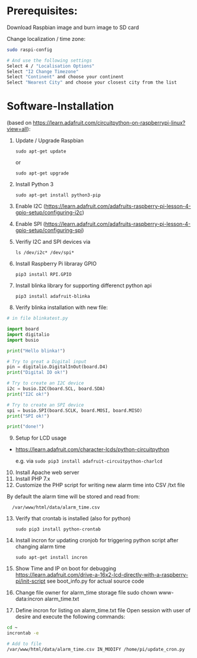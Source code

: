 # Prerequisites:
  Download Raspbian image and burn image to SD card
  
  Change localization / time zone:
  
  ```sh
  sudo raspi-config
  
  # And use the following settings 
  Select 4 / "Localisation Options" 
  Select "I2 Change Timezone"
  Select "Continent" and choose your continent
  Select "Nearest City" and choose your closest city from the list 
  ```

# Software-Installation 
(based on https://learn.adafruit.com/circuitpython-on-raspberrypi-linux?view=all):

1. Update / Upgrade Raspbian

    `sudo apt-get update`

    or

    `sudo apt-get upgrade`

2. Install Python 3

    `sudo apt-get install python3-pip`
  
3. Enable I2C 
(https://learn.adafruit.com/adafruits-raspberry-pi-lesson-4-gpio-setup/configuring-i2c)

4. Enable SPI (https://learn.adafruit.com/adafruits-raspberry-pi-lesson-4-gpio-setup/configuring-spi)

5. Verifiy I2C and SPI devices via

    `ls /dev/i2c* /dev/spi*`
  
6. Install Raspberry Pi libraray GPIO

    `pip3 install RPI.GPIO`
  
7. Install blinka library for supporting differenct python api 

    `pip3 install adafruit-blinka`
  
8. Verify blinka installation with new file:

```python   
# in file blinkatest.py

import board
import digitalio
import busio

print("Hello blinka!")

# Try to great a Digital input
pin = digitalio.DigitalInOut(board.D4)
print("Digital IO ok!")

# Try to create an I2C device
i2c = busio.I2C(board.SCL, board.SDA)
print("I2C ok!")

# Try to create an SPI device
spi = busio.SPI(board.SCLK, board.MOSI, board.MISO)
print("SPI ok!")

print("done!")
```

9. Setup for LCD usage
- https://learn.adafruit.com/character-lcds/python-circuitpython

  e.g. via `sudo pip3 install adafruit-circuitpython-charlcd`

10. Install Apache web server
11. Install PHP 7.x
12. Customize the PHP script for writing new alarm time into CSV /txt file

  By default the alarm time will be stored and read from:

      /var/www/html/data/alarm_time.csv

13. Verify that crontab is installed (also for python)

    `sudo pip3 install python-crontab`

13. Install incron for updating cronjob for triggering python script after changing alarm time

    `sudo apt-get install incron`

14. Show Time and IP on boot for debugging
https://learn.adafruit.com/drive-a-16x2-lcd-directly-with-a-raspberry-pi/init-script
see boot_info.py for actual source code

15. Change file owner for alarm_time storage file
sudo chown www-data:incron alarm_time.txt
    
16. Define incron for listing on alarm_time.txt file
Open session with user of desire and execute the following commands: 

```sh
cd ~
incrontab -e

# Add to file
/var/www/html/data/alarm_time.csv IN_MODIFY /home/pi/update_cron.py
```
